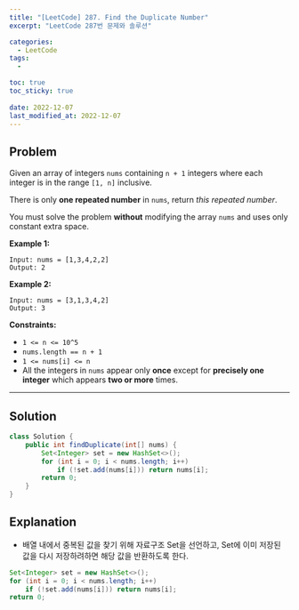 ```yaml
---
title: "[LeetCode] 287. Find the Duplicate Number"
excerpt: "LeetCode 287번 문제와 솔루션"

categories:
  - LeetCode
tags:
  - 

toc: true
toc_sticky: true
 
date: 2022-12-07
last_modified_at: 2022-12-07
---
```

## **Problem**
Given an array of integers `nums` containing `n + 1` integers where each integer is in the range `[1, n]` inclusive.

There is only **one repeated number** in `nums`, return *this repeated number*.

You must solve the problem **without** modifying the array `nums` and uses only constant extra space.

**Example 1:**
```
Input: nums = [1,3,4,2,2]
Output: 2
```
**Example 2:**
```
Input: nums = [3,1,3,4,2]
Output: 3
```
**Constraints:**
- `1 <= n <= 10^5`
- `nums.length == n + 1`
- `1 <= nums[i] <= n`
- All the integers in `nums` appear only **once** except for **precisely one integer** which appears **two or more** times.

---
## **Solution**
```java
class Solution {
    public int findDuplicate(int[] nums) {
        Set<Integer> set = new HashSet<>();
        for (int i = 0; i < nums.length; i++)
            if (!set.add(nums[i])) return nums[i];
        return 0;
    }
}
```
## **Explanation**
- 배열 내에서 중복된 값을 찾기 위해 자료구조 Set을 선언하고, Set에 이미 저장된 값을 다시 저장하려하면 해당 값을 반환하도록 한다.
```java
Set<Integer> set = new HashSet<>();
for (int i = 0; i < nums.length; i++)
    if (!set.add(nums[i])) return nums[i];
return 0;
```